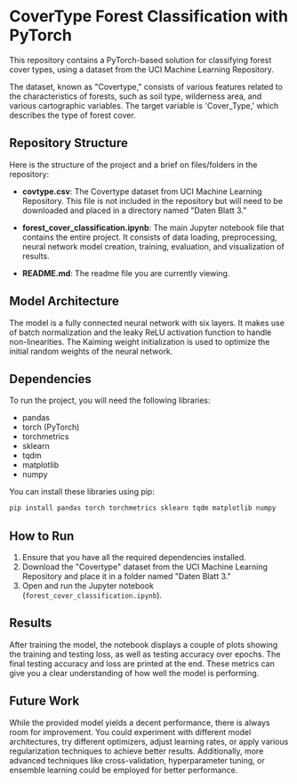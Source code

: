 # CoverType Forest Classification with PyTorch

This repository contains a PyTorch-based solution for classifying forest cover types, using a dataset from the UCI Machine Learning Repository. 

The dataset, known as "Covertype," consists of various features related to the characteristics of forests, such as soil type, wilderness area, and various cartographic variables. The target variable is 'Cover_Type,' which describes the type of forest cover.

## Repository Structure

Here is the structure of the project and a brief on files/folders in the repository:

- **covtype.csv**: The Covertype dataset from UCI Machine Learning Repository. This file is not included in the repository but will need to be downloaded and placed in a directory named "Daten Blatt 3."

- **forest_cover_classification.ipynb**: The main Jupyter notebook file that contains the entire project. It consists of data loading, preprocessing, neural network model creation, training, evaluation, and visualization of results.

- **README.md**: The readme file you are currently viewing.

## Model Architecture

The model is a fully connected neural network with six layers. It makes use of batch normalization and the leaky ReLU activation function to handle non-linearities. The Kaiming weight initialization is used to optimize the initial random weights of the neural network.

## Dependencies

To run the project, you will need the following libraries:

- pandas
- torch (PyTorch)
- torchmetrics
- sklearn
- tqdm
- matplotlib
- numpy

You can install these libraries using pip:

```bash
pip install pandas torch torchmetrics sklearn tqdm matplotlib numpy
```

## How to Run

1. Ensure that you have all the required dependencies installed.
2. Download the "Covertype" dataset from the UCI Machine Learning Repository and place it in a folder named "Daten Blatt 3."
3. Open and run the Jupyter notebook (`forest_cover_classification.ipynb`).

## Results

After training the model, the notebook displays a couple of plots showing the training and testing loss, as well as testing accuracy over epochs. The final testing accuracy and loss are printed at the end. These metrics can give you a clear understanding of how well the model is performing.

## Future Work

While the provided model yields a decent performance, there is always room for improvement. You could experiment with different model architectures, try different optimizers, adjust learning rates, or apply various regularization techniques to achieve better results. Additionally, more advanced techniques like cross-validation, hyperparameter tuning, or ensemble learning could be employed for better performance.
